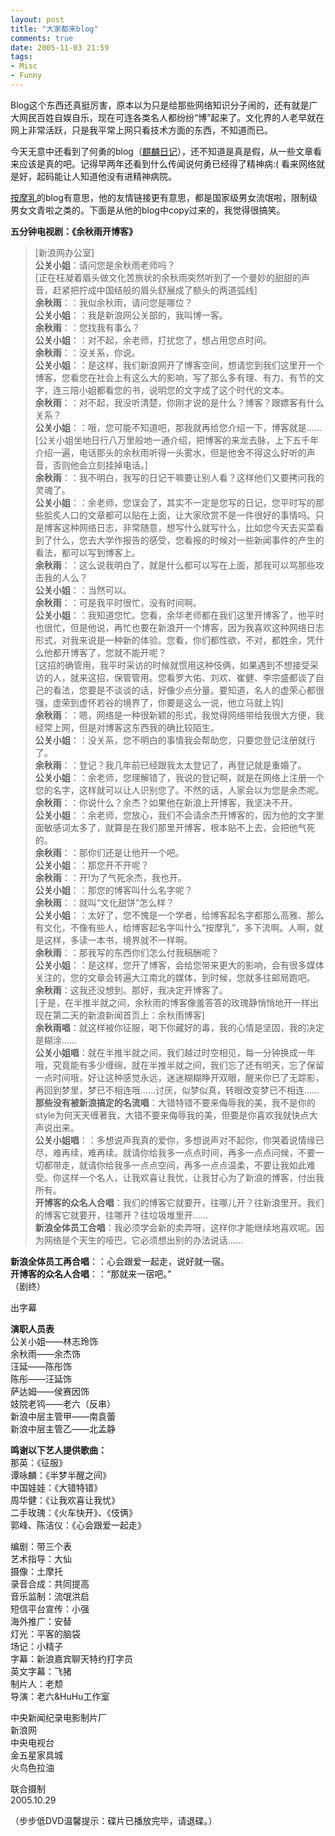 ```yaml
---
layout: post
title: "大家都来blog"
comments: true
date: 2005-11-03 21:59
tags:
- Misc
- Funny
---
```

Blog这个东西还真挺厉害，原本以为只是给那些网络知识分子闹的，还有就是广大网民百姓自娱自乐，现在可连各类名人都纷纷“博”起来了。文化界的人老早就在网上非常活跃，只是我平常上网只看技术方面的东西，不知道而已。

今天无意中还看到了何勇的blog（[麒麟日记](http://www.blogcn.com/user42/qilinriji/index.html)），还不知道是真是假，从一些文章看来应该是真的吧。记得早两年还看到什么传闻说何勇已经得了精神病:( 看来网络就是好，起码能让人知道他没有进精神病院。

[按摩乳](http://lydon.yculblog.com/)的blog有意思，他的友情链接更有意思，都是国家级男女流氓啦，限制级男女文青啦之类的。下面是从他的blog中copy过来的，我觉得很搞笑。

**五分钟电视剧：《余秋雨开博客》**   
  
>[新浪网办公室]   
**公关小姐**：请问您是余秋雨老师吗？   
[正在枉凝着眉头做文化苦旅状的余秋雨突然听到了一个曼妙的甜甜的声音，赶紧把拧成中国结般的眉头舒展成了额头的两道弧线]   
**余秋雨**：：我似余秋雨，请问您是哪位？   
**公关小姐**：：我是新浪网公关部的，我叫博一客。   
**余秋雨**：：您找我有事么？   
**公关小姐**：：对不起，余老师，打扰您了，想占用您点时间。   
**余秋雨**：：没关系，你说。   
**公关小姐**：：是这样，我们新浪网开了博客空间，想请您到我们这里开一个博客，您看您在社会上有这么大的影响，写了那么多有理、有力、有节的文字，连三陪小姐都看您的书，说明您的文字成了这个时代的文本。   
**余秋雨**：：对不起，我没听清楚，你刚才说的是什么？博客？跟嫖客有什么关系？   
**公关小姐**：：哦，您可能不知道吧，那我就再给您介绍一下，博客就是……   
[公关小姐坐地日行八万里般地一通介绍，把博客的来龙去脉，上下五千年介绍一遍，电话那头的余秋雨听得一头雾水，但是他舍不得这么好听的声音，否则他会立刻挂掉电话。]   
**余秋雨**：：我不明白，我写的日记干嘛要让别人看？这样他们又要拷问我的灵魂了。   
**公关小姐**：：余老师，您误会了，其实不一定是您写的日记，您平时写的那些脍炙人口的文章都可以贴在上面，让大家欣赏不是一件很好的事情吗。只是博客这种网络日志，非常随意，想写什么就写什么，比如您今天去买菜看到了什么，您去大学作报告的感受，您看报的时候对一些新闻事件的产生的看法，都可以写到博客上。   
**余秋雨**：：这么说我明白了，就是什么都可以写在上面，那我可以骂那些攻击我的人么？   
**公关小姐**：：当然可以。   
**余秋雨**：：可是我平时很忙，没有时间啊。   
**公关小姐**：：我知道您忙。您看，余华老师都在我们这里开博客了，他平时也很忙，但是他说，再忙也要在新浪开一个博客，因为我喜欢这种网络日志形式，对我来说是一种新的体验。您看，你们都性欲，不对，都姓余，凭什么他都开博客了，您就不能开呢？   
[这招的确管用，我平时采访的时候就惯用这种伎俩，如果遇到不想接受采访的人，就来这招，保管管用。您看罗大佑、刘欢、崔健、李宗盛都谈了自己的看法，您要是不谈谈的话，好像少点分量。要知道，名人的虚荣心都很强，虚荣到虚怀若谷的境界了，你要是这么一说，他立马就上钩]   
**余秋雨**：：嗯，网络是一种很新颖的形式，我觉得网络带给我很大方便，我经常上网，但是对博客这东西我的确比较陌生。   
**公关小姐**：：没关系，您不明白的事情我会帮助您，只要您登记注册就行了。   
**余秋雨**：：登记？我几年前已经跟我太太登记了，再登记就是重婚了。   
**公关小姐**：：余老师，您理解错了，我说的登记啊，就是在网络上注册一个您的名字，这样就可以让人识别您了。不然的话，人家会以为您是余杰呢。   
**余秋雨**：：你说什么？余杰？如果他在新浪上开博客，我坚决不开。   
**公关小姐**：：余老师，您放心，我们不会请余杰开博客的，因为他的文字里面敏感词太多了，就算是在我们那里开博客，根本贴不上去，会把他气死的。   
**余秋雨**：：那你们还是让他开一个吧。   
**公关小姐**：：那您开不开呢？   
**余秋雨**：：开!为了气死余杰，我也开。   
**公关小姐**：：那您的博客叫什么名字呢？   
**余秋雨**：：就叫“文化甜饼”怎么样？   
**公关小姐**：：太好了，您不愧是一个学者，给博客起名字都那么高雅、那么有文化，不像有些人，给博客起名字叫什么“按摩乳”，多下流啊。人啊，就是这样，多读一本书，境界就不一样啊。   
**余秋雨**：：那我写的东西你们怎么付我稿酬呢？   
**公关小姐**：：是这样，您开了博客，会给您带来更大的影响，会有很多媒体关注的，您的文章会转遍大江南北的媒体，到时候，您就多往邮局跑吧。   
**余秋雨**：这我还没想到。那好，我决定开博客了。   
[于是，在半推半就之间，余秋雨的博客像羞答答的玫瑰静悄悄地开一样出现在第二天的新浪新闻首页上：余秋雨博客]   
**余秋雨唱**：就这样被你征服，喝下你藏好的毒，我的心情是坚固，我的决定是糊涂……   
**公关小姐唱**：就在半推半就之间，我们越过时空相见，每一分钟换成一年哦，究竟能有多少缠绵，就在半推半就之间，我们忘了还有明天，忘了保留一点时间哦，好让这种感觉永远，迷迷糊糊睁开双眼，醒来你已了无踪影，再回到梦里，梦已不相连哦……讨厌，似梦似真，转眼改变梦已不相连……   
**那些没有被新浪搞定的名流唱**：大错特错不要来侮辱我的美，我不是你的style为何天天缠著我，大错不要来侮辱我的美，但要是你喜欢我就快点大声说出来。   
**公关小姐唱**：：多想说声我真的爱你，多想说声对不起你，你哭着说情缘已尽，难再续，难再续。就请你给我多一点点时间，再多一点点问候，不要一切都带走，就请你给我多一点点空间，再多一点点温柔，不要让我如此难受。你这样一个名人，让我欢喜让我忧，让我甘心为了新浪的博客，付出我所有。   
**开博客的众名人合唱**：我们的博客它就要开，往哪儿开？往新浪里开。我们的博客它就要开，往哪开？往垃圾堆里开……   
**新浪全体员工合唱**：我必须学会新的卖弄呀，这样你才能继续地喜欢呢。因为网络是个天生的哑巴，它必须想出别的办法说话……   
>
**新浪全体员工再合唱**：：心会跟爱一起走，说好就一宿。   
**开博客的众名人合唱**：：“那就来一宿吧。”   
（剧终）   
>  
出字幕   
>  
**演职人员表**   
公关小姐——林志玲饰   
余秋雨——余杰饰   
汪延——陈彤饰   
陈彤——汪延饰   
萨达姆——侯赛因饰   
妓院老鸨——老六（反串）   
新浪中层主管甲——南袁蕾   
新浪中层主管乙——北孟静   
> 
**鸣谢以下艺人提供歌曲：**   
那英：《征服》   
谭咏麟：《半梦半醒之间》   
中国娃娃：《大错特错》   
周华健：《让我欢喜让我忧》   
二手玫瑰：《火车快开》、《伎俩》   
郭峰、陈洁仪：《心会跟爱一起走》   
>  
编剧：带三个表   
艺术指导：大仙   
摄像：土摩托   
录音合成：共同提高   
音乐监制：流氓洪启   
短信平台宣传：小强   
海外推广：安替   
灯光：平客的脑袋   
场记：小精子   
字幕：新浪嘉宾聊天特约打字员   
英文字幕：飞猪   
制片人：老颓   
导演：老六&HuHu工作室   
>
中央新闻纪录电影制片厂   
新浪网   
中央电视台   
金五星家具城   
火鸟色拉油   
> 
联合摄制   
2005.10.29   
> 
（步步低DVD温馨提示：碟片已播放完毕，请退碟。）
